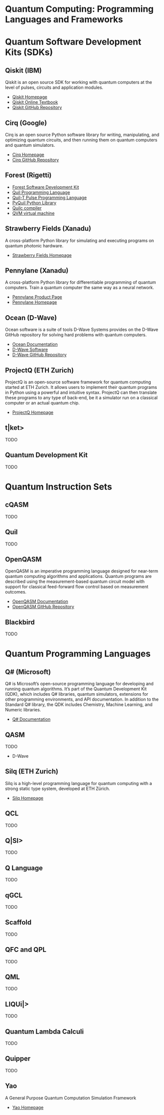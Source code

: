 # Quantum Computing: Programming Languages and Frameworks

# Quantum Software Development Kits (SDKs)

## Qiskit (IBM)

Qiskit is an open source SDK for working with quantum computers at the level of pulses, circuits and application modules.
* [Qiskit Homepage](https://qiskit.org/)
* [Qiskit Online Textbook](https://qiskit.org/textbook/)
* [Qiskit GitHub Repository](https://github.com/Qiskit)

## Cirq (Google)

Cirq is an open source Python software library for writing, manipulating, and optimizing quantum circuits, and then running them on quantum computers and quantum simulators. 
* [Cirq Homepage](https://quantumai.google/cirq)
* [Cirq GitHub Repository](https://github.com/quantumlib/cirq)

## Forest (Rigetti)

* [Forest Software Development Kit](https://pyquil-docs.rigetti.com/en/stable/)
* [Quil Programming Language](https://github.com/rigetti/quil)
* [Quil-T Pulse Programming Language](https://pyquil-docs.rigetti.com/en/stable/quilt.html)
* [PyQuil Python Library](https://github.com/rigetti/pyquil)
* [Quilc compiler](https://pyquil-docs.rigetti.com/en/stable/compiler.html)
* [QVM virtual machine](https://github.com/rigetti/qvm)

## Strawberry Fields (Xanadu)

A cross-platform Python library for simulating and executing programs on quantum photonic hardware.
* [Strawberry Fields Homepage](https://strawberryfields.ai/)

## Pennylane (Xanadu)

A cross-platform Python library for differentiable programming of quantum computers. Train a quantum computer the same way as a neural network.

* [Pennylane Product Page](https://www.xanadu.ai/pennylane)
* [Pennylane Homepage](https://pennylane.ai/)

## Ocean (D-Wave)

Ocean software is a suite of tools D-Wave Systems provides on the D-Wave GitHub repository for solving hard problems with quantum computers.
* [Ocean Documentation](https://docs.ocean.dwavesys.com/en/stable/)
* [D-Wave Software](https://www.dwavesys.com/software)
* [D-Wave GitHub Repository](https://github.com/dwavesystems)

## ProjectQ (ETH Zurich)

ProjectQ is an open-source software framework for quantum computing started at ETH Zurich. It allows users to implement their quantum programs in Python using a powerful and intuitive syntax. ProjectQ can then translate these programs to any type of back-end, be it a simulator run on a classical computer or an actual quantum chip.
* [ProjectQ Homepage](https://projectq.ch/)

## t|ket>

TODO

## Quantum Development Kit

TODO

# Quantum Instruction Sets

## cQASM

TODO

## Quil

TODO

## OpenQASM

OpenQASM is an imperative programming language designed for near-term quantum computing algorithms and applications. Quantum programs are described using the measurement-based quantum circuit model with support for classical feed-forward flow control based on measurement outcomes.
* [OpenQASM Documentation](https://qiskit.github.io/openqasm/index.html)
* [OpenQASM GitHub Repository](https://github.com/Qiskit/openqasm)

## Blackbird

TODO

# Quantum Programming Languages

## Q# (Microsoft)

Q# is Microsoft’s open-source programming language for developing and running quantum algorithms. It’s part of the Quantum Development Kit (QDK), which includes Q# libraries, quantum simulators, extensions for other programming environments, and API documentation. In addition to the Standard Q# library, the QDK includes Chemistry, Machine Learning, and Numeric libraries.
* [Q# Documentation](https://docs.microsoft.com/en-us/azure/quantum/overview-what-is-qsharp-and-qdk)

## QASM

TODO
* D-Wave

## Silq (ETH Zurich)

Silq is a high-level programming language for quantum computing with a strong static type system, developed at ETH Zürich.
* [Silq Homepage](https://silq.ethz.ch/)

## QCL

TODO

## Q|SI>

TODO

## Q Language

TODO

## qGCL

TODO

## Scaffold

TODO

## QFC and QPL

TODO

## QML

TODO

## LIQUi|>

TODO

## Quantum Lambda Calculi

TODO

## Quipper

TODO

## Yao

A General Purpose Quantum Computation Simulation Framework
* [Yao Homepage](https://yaoquantum.org/)